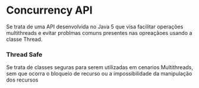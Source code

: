 # Concurrency API

Se trata de uma API desenvolvida no Java 5 que visa facilitar operações multithreads e evitar problmas comuns presentes
nas opreaçãoes usando a classe Thread.

### Thread Safe

Se trata de classes seguras para serem utilizadas em cenarios Multithreads, sem que ocorra o bloqueio de recurso ou a
impossibilidade da manipulação dos recursos 